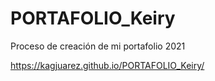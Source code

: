 # PORTAFOLIO_Keiry
Proceso de creación de mi portafolio 2021

https://kagjuarez.github.io/PORTAFOLIO_Keiry/

